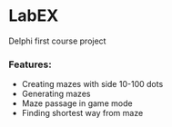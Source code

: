 # LabEX
Delphi first course project
### Features:
- Creating mazes with side 10-100 dots
- Generating mazes
- Maze passage in game mode
- Finding shortest way from maze
